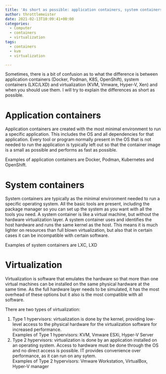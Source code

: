 ```yaml
---
title: 'As short as possible: application containers, system containers, virtualization'
author: throttlemeister
date: 2021-02-13T10:09:41+00:00
categories:
  - Computer
  - containers
  - virtualization
tags:
  - containers
  - kvm
  - virtualization

---
```

Sometimes, there is a bit of confusion as to what the difference is between application containers (Docker, Podman, K8S, OpenShift), system containers (LXC/LXD) and virtualization (KVM, Vmware, Hyper-V, Xen) and when you should use them. I will try to explain the differences as short as possible.

# Application containers

Application containers are created with the most minimal environment to run a specific application. This includes the OS and all dependencies for that application. Every tool or program normally present in the OS that is not needed to run the application is typically left out so that the container image is a small as possible and performs as fast as possible.  
  
Examples of application containers are Docker, Podman, Kubernetes and OpenShift.

# System containers

System containers are typically as the minimal environment needed to run a specific operating system. All the basic tools are present, including the package manager so you can set up the system as you want with all the tools you need. A system container is like a virtual machine, but without the hardware virtualization layer. A system container uses and identifies the host hardware and runs the same kernel as the host. This means it is much lighter on resources than full blown virtualization, but also that in certain cases it can be incompatible with certain software.  
  
Examples of system containers are LXC, LXD

# Virtualization

Virtualization is software that emulates the hardware so that more than one virtual machines can be installed on the same physical hardware at the same time. As the full hardware layer needs to be simulated, it has the most overhead of these options but it also is the most compatible with all software.  
  
There are two types of virtualization:  
  
1. Type 1 hypervisors: virtualization is done by the kernel, providing low-level access to the physical hardware for the virtualization software for increased performance.  
Examples of Type 1 hypervisors: KVM, Vmware ESXi, Hyper-V Server  
2. Type 2 hypervisors: virtualization is done by an application installed on an operating system. Access to hardware must be done through the OS and no direct access is possible. IT provides convenience over performance, as it can run on any sytem.  
Examples of Type 2 hypervisors: Vmware Workstation, VirtualBox, Hyper-V manager

